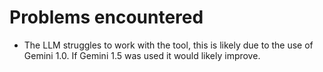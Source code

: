 # Problems encountered

- The LLM struggles to work with the tool, this is likely due to the use of
  Gemini 1.0. If Gemini 1.5 was used it would likely improve.

